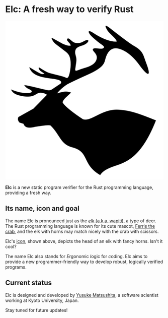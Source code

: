 # Elc: A fresh way to verify Rust

![elc-icon](./img/elc-icon.svg)

__Elc__ is a new static program verifier for the Rust programming language,
providing a fresh way.

## Its name, icon and goal

The name Elc is pronounced just as the
[_elk_ (a.k.a. wapiti)](https://en.wikipedia.org/wiki/Elk), a type of deer. The
Rust programming language is known for its cute mascot,
[Ferris the crab](https://rustacean.net/), and the elk with horns may match
nicely with the crab with scissors.

Elc's [icon](./img/elc-icon.svg), shown above, depicts the head of an elk with
fancy horns. Isn't it cool?

The name Elc also stands for *E*rgonomic *l*ogic for *c*oding. Elc
aims to provide a new programmer-friendly way to develop robust, logically
verified programs.

## Current status

Elc is designed and developed by
[Yusuke Matsushita](https://shiatsumat.github.io/), a software scientist working
at Kyoto University, Japan.

Stay tuned for future updates!
